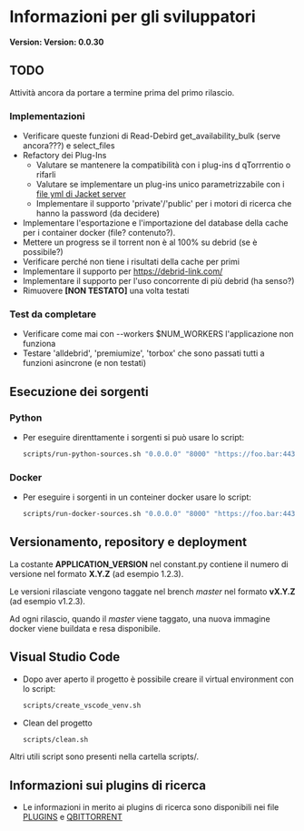 
# Informazioni per gli sviluppatori

**Version: Version: 0.0.30**

## TODO

Attività ancora da portare a termine prima del primo rilascio.

### Implementazioni

* Verificare queste funzioni di Read-Debird get_availability_bulk (serve ancora???) e select_files
* Refactory dei Plug-Ins
  * Valutare se mantenere la compatibilità con i plug-ins d qTorrrentio o rifarli
  * Valutare se implementare un plug-ins unico parametrizzabile con i [file yml di Jacket server](https://github.com/Jackett/Jackett/tree/master/src/Jackett.Common/Definitions)
  * Implementare il supporto 'private'/'public' per i motori di ricerca che hanno la password (da decidere)
* Implementare l'esportazione e l'importazione del database della cache per i container docker (file? contenuto?).
* Mettere un progress se il torrent non è al 100% su debrid (se è possibile?)
* Verificare perché non tiene i risultati della cache per primi
* Implementare il supporto per https://debrid-link.com/
* Implementare il supporto per l'uso concorrente di più debrid (ha senso?)
* Rimuovere **[NON TESTATO]** una volta testati

### Test da completare

- Verificare come mai con --workers $NUM_WORKERS l'applicazione non funziona
- Testare 'alldebrid', 'premiumize', 'torbox' che sono passati tutti a funzioni asincrone (e non testati)

## Esecuzione dei sorgenti

### Python

- Per eseguire direnttamente i sorgenti si può usare lo script:
    ```sh
    scripts/run-python-sources.sh "0.0.0.0" "8000" "https://foo.bar:443" "dev"
    ```
### Docker

- Per eseguire i sorgenti in un conteiner docker usare lo script:
    ```sh
    scripts/run-docker-sources.sh "0.0.0.0" "8000" "https://foo.bar:443" "dev"
    ```

## Versionamento, repository e deployment

La costante **APPLICATION_VERSION** nel constant.py contiene il numero di versione nel formato **X.Y.Z** (ad esempio 1.2.3).

Le versioni rilasciate vengono taggate nel brench *master* nel formato **vX.Y.Z** (ad esempio v1.2.3).

Ad ogni rilascio, quando il *master* viene taggato, una nuova immagine docker viene buildata e resa disponibile.

## Visual Studio Code

- Dopo aver aperto il progetto è possibile creare il virtual environment con lo script:
    ```sh
    scripts/create_vscode_venv.sh
    ```

- Clean del progetto
    ```sh
    scripts/clean.sh
    ```
Altri utili script sono presenti nella cartella scripts/.

## Informazioni sui plugins di ricerca

- Le informazioni in merito ai plugins di ricerca sono disponibili nei file [PLUGINS](search/PLUGINS.md) e [QBITTORRENT](search/plugins/QBITTORRENT.md)

